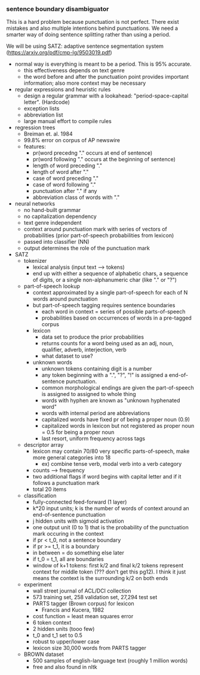 ### sentence boundary disambiguator
This is a hard problem because punctuation is not perfect. There exist mistakes and also multiple intentions behind punctuations. We need a smarter way of doing sentence splitting rather than using a period.

We will be using SATZ: adaptive sentence segmentation system (https://arxiv.org/pdf/cmp-lg/9503019.pdf)

- normal way is everything is meant to be a period. This is 95% accurate.
	- this effectiveness depends on text genre
	- the word before and after the punctuation point provides important information; also more context may be necessary
- regular expressions and heuristic rules
	- design a regular grammar with a lookahead: "period-space-capital letter". (Hardcode)
	- exception lists
	- abbreviation list
	- large manual effort to compile rules
- regression trees
	- Breiman et. al. 1984
	- 99.8% error on corpus of AP newswire
	- features:
		- pr(word precedng "." occurs at end of sentence)
		- pr(word following "." occurs at the beginning of sentence)
		- length of word preceding "."
		- length of word after "."
		- case of word preceding "."
		- case of word following "."
		- punctuation after "." if any
		- abbreviation class of words with "."
- neural networks
	- no hand-built grammar
	- no capitalization dependency
	- text genre independent
	- context around punctuation mark with series of vectors of probabilities (prior part-of-speech probabilities from lexicon)
	- passed into classifier (NN)
	- output determines the role of the punctuation mark
- SATZ
	- tokenizer
		- lexical analysis (input text --> tokens)
		- end up with either a sequence of alphabetic chars, a sequence of digits, or a single non-alphanumeric char (like "." or "?")
	- part-of-speech lookup
		- context approximated by a single part-of-speech for each of N words around punctuation
		- but part-of-speech tagging requires sentence boundaries
			- each word in context = series of possible parts-of-speech
			- probabilities based on occurrences of words in a pre-tagged corpus
		- lexicon
			- data set to produce the prior probabilities
			- returns counts for a word being used as an adj, noun, qualifier, adverb, interjection, verb
			- what dataset to use?
		- unknown words
			- unknown tokens containing digit is a number
			-  any token beginning with a ".", "?", "!" is assigned a end-of-sentence punctuation.
			- common morphological endings are given the part-of-speech is assigned to assigned to whole thing
			- words with hyphen are known as "unknown hyphenated word"
			- words with internal period are abbreviations
			- capitalized words have fixed pr of being a proper noun (0.9)
			- capitalized words in lexicon but not registered as proper noun = 0.5 for being a proper noun
			- last resort, uniform frequency across tags
	- descriptor array
		- lexicon may contain 70/80 very specific parts-of-speech, make more general categories into 18
			- ex) combine tense verb, modal verb into a verb category
		- counts --> frequency
		- two additional flags if word begins with capital letter and if it follows a punctuation mark
		- total 20 items
	- classification
		- fully-connected feed-forward (1 layer)
		- k*20 input units; k is the number of words of context around an end-of-sentence punctuation
		- j hidden units with sigmoid activation
		- one output unit (0 to 1) that is the probability of the punctuation mark occuring in the context
		- if pr < t\_0, not a sentence boundary
		- if pr >= t\_1, it is a boundary
		- in between = do something else later
		- if t\_0 = t\_1, all are boundaries
		- window of k+1 tokens: first k/2 and final k/2 tokens represent context for middle token (??? don't get this pg12). I think it just means the context is the surrounding k/2 on both ends
	- experiment
		- wall street journal of ACL/DCI collection
		- 573 training set, 258 validation set, 27,294 test set
		- PARTS tagger (Brown corpus) for lexicon
			- Francis and Kucera, 1982
		- cost function = least mean squares error
		- 6 token context
		- 2 hidden units (tooo few)
		- t\_0 and t\_1 set to 0.5
		- robust to upper/lower case
		- lexicon size 30,000 words from PARTS tagger
	- BROWN dataset
		- 500 samples of english-language text (roughly 1 million words)
		- free and also found in nltk
